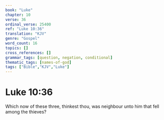 ```yaml
---
book: "Luke"
chapter: 10
verse: 36
ordinal_verse: 25400
ref: "Luke 10:36"
translation: "KJV"
genre: "Gospel"
word_count: 16
topics: []
cross_references: []
grammar_tags: [question, negation, conditional]
thematic_tags: [names-of-god]
tags: ["Bible","KJV","Luke"]
---
```


# Luke 10:36

Which now of these three, thinkest thou, was neighbour unto him that fell among the thieves?
